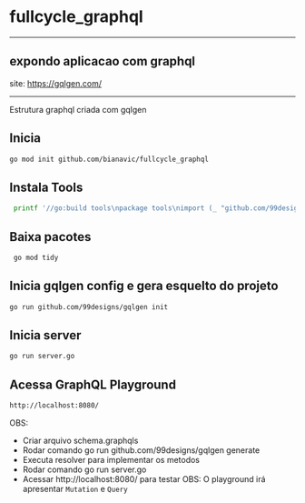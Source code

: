 # fullcycle_graphql

---

## expondo aplicacao com graphql
site: https://gqlgen.com/

---

Estrutura graphql criada com gqlgen

## Inicia

```bash
go mod init github.com/bianavic/fullcycle_graphql 
```

## Instala Tools

```bash
 printf '//go:build tools\npackage tools\nimport (_ "github.com/99designs/gqlgen"\n _ "github.com/99designs/gqlgen/graphql/introspection")' | gofmt > tools.go
```

## Baixa pacotes

```bash
 go mod tidy
```

## Inicia gqlgen config e gera esquelto do projeto

```bash
go run github.com/99designs/gqlgen init
```

## Inicia server

```bash
go run server.go
```

## Acessa GraphQL Playground

```bash
http://localhost:8080/
```

OBS:
- Criar arquivo schema.graphqls
- Rodar comando go run github.com/99designs/gqlgen generate
- Executa resolver para implementar os metodos
- Rodar comando go run server.go
- Acessar http://localhost:8080/ para testar
OBS: O playground irá apresentar `Mutation` e `Query`
